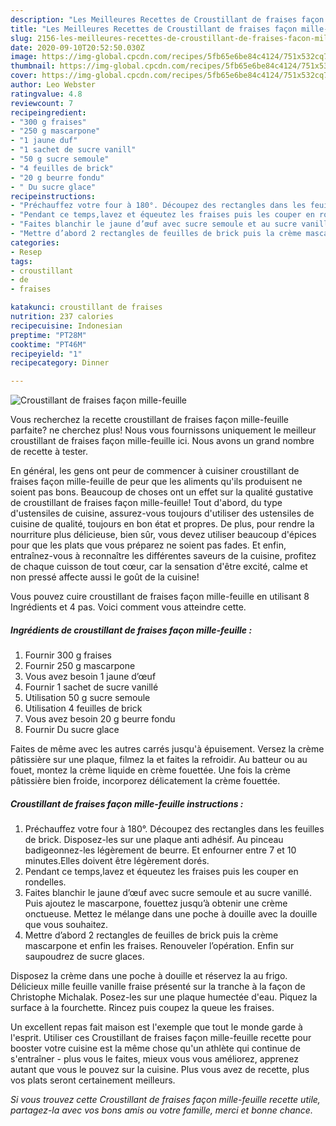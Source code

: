 ```yaml
---
description: "Les Meilleures Recettes de Croustillant de fraises façon mille-feuille"
title: "Les Meilleures Recettes de Croustillant de fraises façon mille-feuille"
slug: 2156-les-meilleures-recettes-de-croustillant-de-fraises-facon-mille-feuille
date: 2020-09-10T20:52:50.030Z
image: https://img-global.cpcdn.com/recipes/5fb65e6be84c4124/751x532cq70/croustillant-de-fraises-facon-mille-feuille-photo-principale-de-la-recette.jpg
thumbnail: https://img-global.cpcdn.com/recipes/5fb65e6be84c4124/751x532cq70/croustillant-de-fraises-facon-mille-feuille-photo-principale-de-la-recette.jpg
cover: https://img-global.cpcdn.com/recipes/5fb65e6be84c4124/751x532cq70/croustillant-de-fraises-facon-mille-feuille-photo-principale-de-la-recette.jpg
author: Leo Webster
ratingvalue: 4.8
reviewcount: 7
recipeingredient:
- "300 g fraises"
- "250 g mascarpone"
- "1 jaune duf"
- "1 sachet de sucre vanill"
- "50 g sucre semoule"
- "4 feuilles de brick"
- "20 g beurre fondu"
- " Du sucre glace"
recipeinstructions:
- "Préchauffez votre four à 180°. Découpez des rectangles dans les feuilles de brick. Disposez-les sur une plaque anti adhésif. Au pinceau badigeonnez-les légèrement de beurre. Et enfourner entre 7 et 10 minutes.Elles doivent être légèrement dorés."
- "Pendant ce temps,lavez et équeutez les fraises puis les couper en rondelles."
- "Faites blanchir le jaune d’œuf avec sucre semoule et au sucre vanillé. Puis ajoutez le mascarpone, fouettez jusqu’à obtenir une crème onctueuse. Mettez le mélange dans une poche à douille avec la douille que vous souhaitez."
- "Mettre d’abord 2 rectangles de feuilles de brick puis la crème mascarpone et enfin les fraises. Renouveler l’opération. Enfin sur saupoudrez de sucre glaces."
categories:
- Resep
tags:
- croustillant
- de
- fraises

katakunci: croustillant de fraises 
nutrition: 237 calories
recipecuisine: Indonesian
preptime: "PT28M"
cooktime: "PT46M"
recipeyield: "1"
recipecategory: Dinner

---
```



![Croustillant de fraises façon mille-feuille](https://img-global.cpcdn.com/recipes/5fb65e6be84c4124/751x532cq70/croustillant-de-fraises-facon-mille-feuille-photo-principale-de-la-recette.jpg)

Vous recherchez la recette croustillant de fraises façon mille-feuille parfaite? ne cherchez plus! Nous vous fournissons uniquement le meilleur croustillant de fraises façon mille-feuille ici. Nous avons un grand nombre de recette à tester.

En général, les gens ont peur de commencer à cuisiner croustillant de fraises façon mille-feuille de peur que les aliments qu'ils produisent ne soient pas bons. Beaucoup de choses ont un effet sur la qualité gustative de croustillant de fraises façon mille-feuille! Tout d'abord, du type d'ustensiles de cuisine, assurez-vous toujours d'utiliser des ustensiles de cuisine de qualité, toujours en bon état et propres. De plus, pour rendre la nourriture plus délicieuse, bien sûr, vous devez utiliser beaucoup d'épices pour que les plats que vous préparez ne soient pas fades. Et enfin, entraînez-vous à reconnaître les différentes saveurs de la cuisine, profitez de chaque cuisson de tout cœur, car la sensation d'être excité, calme et non pressé affecte aussi le goût de la cuisine!

<!--inarticleads1-->

Vous pouvez cuire croustillant de fraises façon mille-feuille en utilisant 8 Ingrédients et 4 pas. Voici comment vous atteindre cette.

##### Ingrédients de croustillant de fraises façon mille-feuille :

1. Fournir 300 g fraises
1. Fournir 250 g mascarpone
1. Vous avez besoin 1 jaune d’œuf
1. Fournir 1 sachet de sucre vanillé
1. Utilisation 50 g sucre semoule
1. Utilisation 4 feuilles de brick
1. Vous avez besoin 20 g beurre fondu
1. Fournir  Du sucre glace


Faites de même avec les autres carrés jusqu&#39;à épuisement. Versez la crème pâtissière sur une plaque, filmez la et faites la refroidir. Au batteur ou au fouet, montez la crème liquide en crème fouettée. Une fois la crème pâtissière bien froide, incorporez délicatement la crème fouettée. 

<!--inarticleads2-->

##### Croustillant de fraises façon mille-feuille instructions :

1. Préchauffez votre four à 180°. Découpez des rectangles dans les feuilles de brick. Disposez-les sur une plaque anti adhésif. Au pinceau badigeonnez-les légèrement de beurre. Et enfourner entre 7 et 10 minutes.Elles doivent être légèrement dorés.
1. Pendant ce temps,lavez et équeutez les fraises puis les couper en rondelles.
1. Faites blanchir le jaune d’œuf avec sucre semoule et au sucre vanillé. Puis ajoutez le mascarpone, fouettez jusqu’à obtenir une crème onctueuse. Mettez le mélange dans une poche à douille avec la douille que vous souhaitez.
1. Mettre d’abord 2 rectangles de feuilles de brick puis la crème mascarpone et enfin les fraises. Renouveler l’opération. Enfin sur saupoudrez de sucre glaces.


Disposez la crème dans une poche à douille et réservez la au frigo. Délicieux mille feuille vanille fraise présenté sur la tranche à la façon de Christophe Michalak. Posez-les sur une plaque humectée d&#39;eau. Piquez la surface à la fourchette. Rincez puis coupez la queue les fraises. 

<!--inarticleads1-->

<p>
Un excellent repas fait maison est l'exemple que tout le monde garde à l'esprit. Utiliser ces Croustillant de fraises façon mille-feuille recette pour booster votre cuisine est la même chose qu'un athlète qui continue de s'entraîner - plus vous le faites, mieux vous vous améliorez, apprenez autant que vous le pouvez sur la cuisine. Plus vous avez de recette, plus vos plats seront certainement meilleurs.
</p>

<p>
<i>Si vous trouvez cette Croustillant de fraises façon mille-feuille recette utile, partagez-la avec vos bons amis ou votre famille, merci et bonne chance.</i>
</p>
